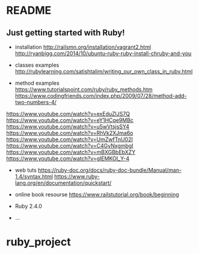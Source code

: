 # README

Just getting started with Ruby!
-------------------------------
* installation
http://railsmn.org/installation/vagrant2.html
http://ryanbigg.com/2014/10/ubuntu-ruby-ruby-install-chruby-and-you

* classes examples
http://rubylearning.com/satishtalim/writing_our_own_class_in_ruby.html

* method examples
https://www.tutorialspoint.com/ruby/ruby_methods.htm
https://www.codingfriends.com/index.php/2009/07/28/method-add-two-numbers-4/


https://www.youtube.com/watch?v=exEduZlJS7Q
https://www.youtube.com/watch?v=eY1HCqe9MBc
https://www.youtube.com/watch?v=u5wVtsjsSY4
https://www.youtube.com/watch?v=RhVk2XJma6o
https://www.youtube.com/watch?v=UmZwfTnU02I
https://www.youtube.com/watch?v=C4GyNxgmbgI
https://www.youtube.com/watch?v=mBXGBbEbXZY
https://www.youtube.com/watch?v=gIEMKOI_Y-4



* web tuts
https://ruby-doc.org/docs/ruby-doc-bundle/Manual/man-1.4/syntax.html
https://www.ruby-lang.org/en/documentation/quickstart/

* online book resourse
https://www.railstutorial.org/book/beginning




* Ruby 2.4.0
* ...
# ruby_project
